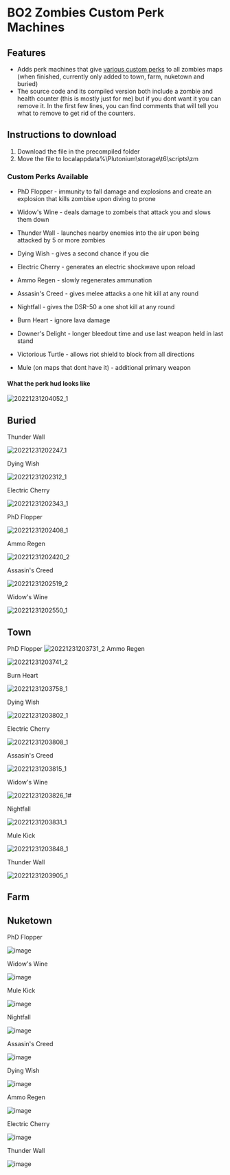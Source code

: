 # BO2 Zombies Custom Perk Machines


## Features 
- Adds perk machines that give [various custom perks](https://github.com/Viren070/BO2-Zombies-Custom-Perk-Machines/blob/main/README.md#custom-perks-available) to all zombies maps (when finished, currently only added to town, farm, nuketown and buried)
- The source code and its compiled version both include a zombie and health counter (this is mostly just for me) but if you dont want it you can remove it. In the first few lines, you can find comments that will tell you what to remove to get rid of the counters.


## Instructions to download 
1. Download the file in the precompiled folder
2. Move the file to localappdata%\Plutonium\storage\t6\scripts\zm

### Custom Perks Available
- PhD Flopper - immunity to fall damage and explosions and create an explosion that kills zombise upon diving to prone
- Widow's Wine - deals damage to zombeis that attack you and slows them down
- Thunder Wall - launches nearby enemies into the air upon being attacked by 5 or more zombies
- Dying Wish - gives a second chance if you die
- Electric Cherry - generates an electric shockwave upon reload
- Ammo Regen - slowly regenerates ammunation 

- Assasin's Creed - gives melee attacks a one hit kill at any round 
- Nightfall - gives the DSR-50 a one shot kill at any round
- Burn Heart - ignore lava damage
- Downer's Delight - longer bleedout time and use last weapon held in last stand 
- Victorious Turtle - allows riot shield to block from all directions
- Mule (on maps that dont have it) - additional primary weapon

#### What the perk hud looks like
![20221231204052_1](https://user-images.githubusercontent.com/71220264/210155361-a4d6941e-3299-4caf-9909-3522206d3d75.jpg)
## Buried 

Thunder Wall

![20221231202247_1](https://user-images.githubusercontent.com/71220264/210155101-f5ea538a-ebb2-4380-b8a4-672ca6403a01.jpg)

Dying Wish

![20221231202312_1](https://user-images.githubusercontent.com/71220264/210155103-67610ab7-5315-4d5e-84e8-287e2af2fff1.jpg)

Electric Cherry

![20221231202343_1](https://user-images.githubusercontent.com/71220264/210155104-fcc40b78-86e0-4e08-a276-105afd70474c.jpg)

PhD Flopper

![20221231202408_1](https://user-images.githubusercontent.com/71220264/210155105-3526b8a0-8424-4cd8-929e-af5547ea91a6.jpg)

Ammo Regen

![20221231202420_2](https://user-images.githubusercontent.com/71220264/210155106-6930add8-6294-4809-91ad-e7e9e2c374c3.jpg)

Assasin's Creed

![20221231202519_2](https://user-images.githubusercontent.com/71220264/210155107-34fbb80d-94e3-4ca2-922c-b1aa259faecd.jpg)

Widow's Wine

![20221231202550_1](https://user-images.githubusercontent.com/71220264/210155108-5846e886-2ac8-436a-a3aa-d1a52c47f8c8.jpg)

## Town 

PhD Flopper
![20221231203731_2](https://user-images.githubusercontent.com/71220264/210155349-295a7751-bd41-4e36-b720-11baf3c4114f.jpg)
Ammo Regen

![20221231203741_2](https://user-images.githubusercontent.com/71220264/210155350-d6adbe17-f761-4357-8c66-59c050648fa3.jpg)

Burn Heart

![20221231203758_1](https://user-images.githubusercontent.com/71220264/210155351-d289c5fa-01f6-4694-ad63-e6ed130da4bc.jpg)

Dying Wish

![20221231203802_1](https://user-images.githubusercontent.com/71220264/210155352-ce95a3ed-5dc6-46e9-a44a-bfdebd00eac3.jpg)

Electric Cherry

![20221231203808_1](https://user-images.githubusercontent.com/71220264/210155353-f5fe02c1-26fc-4bd8-a587-ac545d3d969c.jpg)

Assasin's Creed

![20221231203815_1](https://user-images.githubusercontent.com/71220264/210155355-c6c868ea-a554-4232-bfa6-0ceb84a5116d.jpg)

Widow's Wine

![20221231203826_1](https://user-images.githubusercontent.com/71220264/210155356-ecc67fbd-9059-40c3-a130-7e9ddac90091.jpg)#

Nightfall

![20221231203831_1](https://user-images.githubusercontent.com/71220264/210155357-e2a92a0f-45a6-4d45-9fd9-67d678b4154e.jpg)

Mule Kick

![20221231203848_1](https://user-images.githubusercontent.com/71220264/210155359-27fd5036-bd35-48d9-9ece-32dbd996f723.jpg)

Thunder Wall

![20221231203905_1](https://user-images.githubusercontent.com/71220264/210155360-cb24d5a2-f9e2-4114-ba07-329fec2bed2b.jpg)

## Farm

## Nuketown

PhD Flopper 

![image](https://user-images.githubusercontent.com/71220264/210155673-3149eccf-a135-499c-9fea-a9e3aea2b433.png)

Widow's Wine

![image](https://user-images.githubusercontent.com/71220264/210155679-b2d04b6d-b8a8-442f-860b-ac75b0283614.png)

Mule Kick

![image](https://user-images.githubusercontent.com/71220264/210155692-c55849eb-479e-4d9e-bd7b-3b17c6e9f710.png)

Nightfall

![image](https://user-images.githubusercontent.com/71220264/210155700-97e4a3c1-efbd-4dd4-9fe1-f101a464458d.png)

Assasin's Creed

![image](https://user-images.githubusercontent.com/71220264/210155727-1d4bfb1f-4227-413e-ac76-32718eb465fc.png)

Dying Wish

![image](https://user-images.githubusercontent.com/71220264/210155745-22e54ea3-49cd-4f79-bda5-291b4793be45.png)

Ammo Regen

![image](https://user-images.githubusercontent.com/71220264/210155757-9c7ec408-01e7-44dd-86b1-791114e21d28.png)

Electric Cherry

![image](https://user-images.githubusercontent.com/71220264/210155767-648e1c4b-07b1-4e0e-ae9e-ea014c775af2.png)

Thunder Wall

![image](https://user-images.githubusercontent.com/71220264/210155781-b1e21e81-9bf9-4945-a025-47ee0f80c24a.png)


